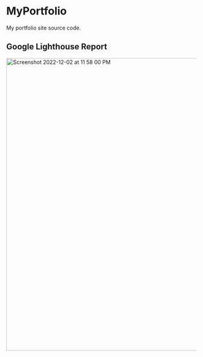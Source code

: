 # MyPortfolio
My portfolio site source code.

## Google Lighthouse Report
<img width="776" alt="Screenshot 2022-12-02 at 11 58 00 PM" src="https://user-images.githubusercontent.com/88049272/205426941-8f680a49-1341-4b29-a8e4-e62edad1fcdc.png">

